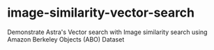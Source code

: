 # image-similarity-vector-search
Demonstrate Astra's Vector search with Image similarity search using Amazon Berkeley Objects (ABO) Dataset
